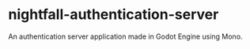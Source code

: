 # nightfall-authentication-server
An authentication server application made in Godot Engine using Mono.
